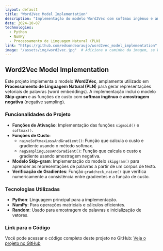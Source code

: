 ```yaml
---
layout: default
title: "Word2Vec Model Implementation"
description: "Implementação do modelo Word2Vec com softmax ingênuo e amostragem negativa."
date: 2024-10-07
technologies:
  - Python
  - NumPy
  - Processamento de Linguagem Natural (PLN)
link: "https://github.com/edsondearaujo/word2vec_model_implementation"
image: "/assets/img/word2vec.jpg"  # Adicione o caminho da imagem, se houver
---
```


## Word2Vec Model Implementation

Este projeto implementa o modelo **Word2Vec**, amplamente utilizado em **Processamento de Linguagem Natural (PLN)** para gerar representações vetoriais de palavras (word embeddings). A implementação inclui o modelo **Skip-gram** e as funções de custo com **softmax ingênuo** e **amostragem negativa** (negative sampling).

### Funcionalidades do Projeto

- **Funções de Ativação**: Implementação das funções `sigmoid()` e `softmax()`.
- **Funções de Custo**: 
  - `naiveSoftmaxLossAndGradient()`: Função que calcula o custo e gradiente usando o método softmax.
  - `negSamplingLossAndGradient()`: Função que calcula o custo e gradiente usando amostragem negativa.
- **Modelo Skip-gram**: Implementação do modelo `skipgram()` para aprender as representações de palavras a partir de um corpus de texto.
- **Verificação de Gradientes**: Função `gradcheck_naive()` que verifica numericamente a consistência entre gradientes e a função de custo.

### Tecnologias Utilizadas

- **Python**: Linguagem principal para a implementação.
- **NumPy**: Para operações matriciais e cálculos eficientes.
- **Random**: Usado para amostragem de palavras e inicialização de vetores.

### Link para o Código

Você pode acessar o código completo deste projeto no GitHub:
[Veja o projeto no GitHub](https://github.com/edsondearaujo/word2vec_model_implementation)

